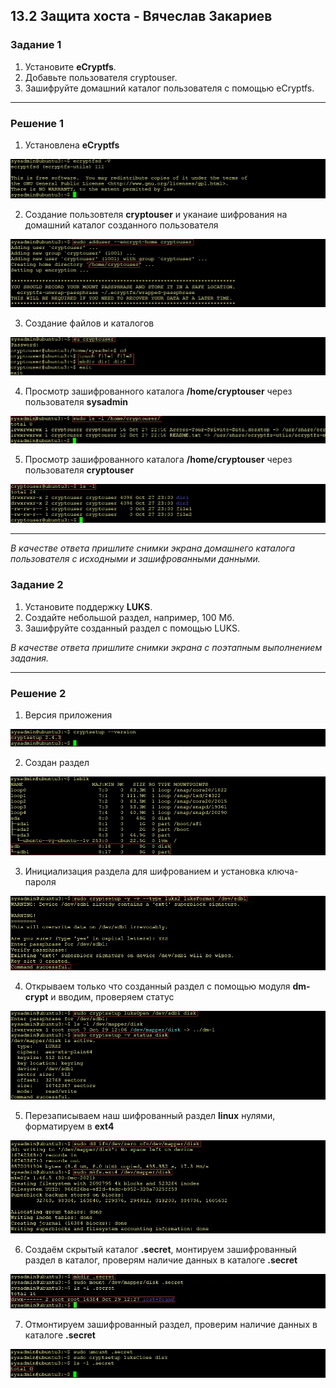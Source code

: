 ## 13.2 Защита хоста - Вячеслав Закариев

### Задание 1

1. Установите **eCryptfs**.
2. Добавьте пользователя cryptouser.
3. Зашифруйте домашний каталог пользователя с помощью eCryptfs.

---

### Решение 1

1. Установлена **eCryptfs**

![ver](https://github.com/SlavaZakariev/netology/blob/4db08df79ce71e6af4807defb4348e5de78b2a23/inf-security/13.2_host-protection/resources/ecrypt_1.1.jpg)

2. Создание пользовтеля **cryptouser** и уканаие шифрования на домашний каталог созданного пользователя

![user](https://github.com/SlavaZakariev/netology/blob/4db08df79ce71e6af4807defb4348e5de78b2a23/inf-security/13.2_host-protection/resources/ecrypt_1.2.jpg)

3. Создание файлов и каталогов

![make](https://github.com/SlavaZakariev/netology/blob/4db08df79ce71e6af4807defb4348e5de78b2a23/inf-security/13.2_host-protection/resources/ecrypt_1.3.jpg)

4. Просмотр зашифрованного каталога **/home/cryptouser** через пользователя **sysadmin**

![sys](https://github.com/SlavaZakariev/netology/blob/4db08df79ce71e6af4807defb4348e5de78b2a23/inf-security/13.2_host-protection/resources/ecrypt_1.4.jpg)

5. Просмотр зашифрованного каталога **/home/cryptouser** через пользователя **cryptouser**

![crypto](https://github.com/SlavaZakariev/netology/blob/4db08df79ce71e6af4807defb4348e5de78b2a23/inf-security/13.2_host-protection/resources/ecrypt_1.5.jpg)


---

*В качестве ответа  пришлите снимки экрана домашнего каталога пользователя с исходными и зашифрованными данными.*  

### Задание 2

1. Установите поддержку **LUKS**.
2. Создайте небольшой раздел, например, 100 Мб.
3. Зашифруйте созданный раздел с помощью LUKS.

*В качестве ответа пришлите снимки экрана с поэтапным выполнением задания.*

---

### Решение 2

1. Версия приложения

![ver](https://github.com/SlavaZakariev/netology/blob/d69cce421634f8230da17a9e766cbb40011859f7/inf-security/13.2_host-protection/resources/luks_1.1.jpg)

2. Создан раздел

![sdb](https://github.com/SlavaZakariev/netology/blob/d69cce421634f8230da17a9e766cbb40011859f7/inf-security/13.2_host-protection/resources/luks_1.2.jpg)

3. Инициализация раздела для шифрованием и установка ключа-пароля

![ini](https://github.com/SlavaZakariev/netology/blob/d69cce421634f8230da17a9e766cbb40011859f7/inf-security/13.2_host-protection/resources/luks_1.3.jpg)

4. Открываем только что созданный раздел с помощью модуля **dm-crypt** и вводим, проверяем статус

![status](https://github.com/SlavaZakariev/netology/blob/d69cce421634f8230da17a9e766cbb40011859f7/inf-security/13.2_host-protection/resources/luks_1.4.jpg)

5. Перезаписываем наш шифрованный раздел **linux** нулями, форматируем в **ext4**

![ext](https://github.com/SlavaZakariev/netology/blob/2c29a084dff581672e9d768abf1c258b3ad5411f/inf-security/13.2_host-protection/resources/luks_1.5.jpg)

6. Создаём скрытый каталог **.secret**, монтируем зашифрованный раздел в каталог, проверям наличие данных в каталоге **.secret**

![mount](https://github.com/SlavaZakariev/netology/blob/2c29a084dff581672e9d768abf1c258b3ad5411f/inf-security/13.2_host-protection/resources/luks_1.6.jpg)

7. Отмонтируем зашифрованный раздел, проверим наличие данных в каталоге **.secret**

![unmount](https://github.com/SlavaZakariev/netology/blob/2c29a084dff581672e9d768abf1c258b3ad5411f/inf-security/13.2_host-protection/resources/luks_1.7.jpg)




